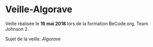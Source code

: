 # Veille-Algorave

Veille réalisée le **16 mai 2018** lors de la formation BeCode.org, Team Johnson 2.

Sujet de la veille: *Algorave*

